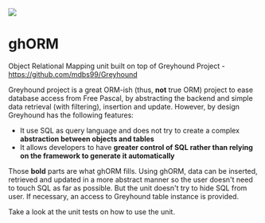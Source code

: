 <a href="https://www.paypal.com/cgi-bin/webscr?cmd=_donations&business=7WRXRMDSM72W8&lc=ID&currency_code=USD&bn=PP%2dDonationsBF%3abtn_donateCC_LG%2egif%3aNonHosted">
  <img src="https://www.paypalobjects.com/en_US/GB/i/btn/btn_donateCC_LG.gif" />
</a>

ghORM
=====

Object Relational Mapping unit built on top of Greyhound Project - https://github.com/mdbs99/Greyhound

Greyhound project is a great ORM-ish (thus, **not** true ORM) project to ease database access from Free Pascal, by abstracting the backend and simple data retrieval (with filtering), insertion and update. However, by design Greyhound has the following features:

* It use SQL as query language and does not try to create a complex **abstraction between objects and tables**
* It allows developers to have **greater control of SQL rather than relying on the framework to generate it automatically**

Those **bold** parts are what ghORM fills. Using ghORM, data can be inserted, retrieved and updated in a more abstract manner so the user doesn't need to touch SQL as far as possible. But the unit doesn't try to hide SQL from user. If necessary, an access to Greyhound table instance is provided.

Take a look at the unit tests on how to use the unit.
